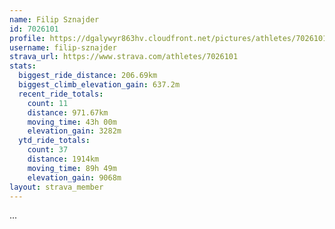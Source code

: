 ```yaml
---
name: Filip Sznajder
id: 7026101
profile: https://dgalywyr863hv.cloudfront.net/pictures/athletes/7026101/2123836/17/large.jpg
username: filip-sznajder
strava_url: https://www.strava.com/athletes/7026101
stats:
  biggest_ride_distance: 206.69km
  biggest_climb_elevation_gain: 637.2m
  recent_ride_totals:
    count: 11
    distance: 971.67km
    moving_time: 43h 00m
    elevation_gain: 3282m
  ytd_ride_totals:
    count: 37
    distance: 1914km
    moving_time: 89h 49m
    elevation_gain: 9068m
layout: strava_member
--- 
```

...
